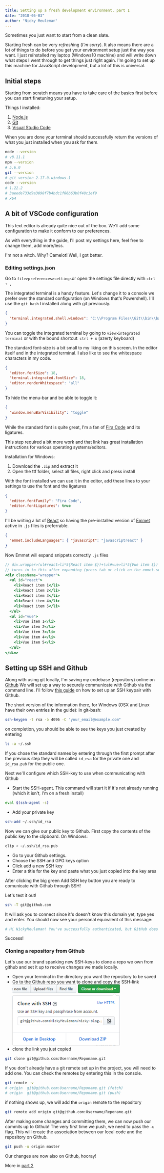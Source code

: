 ```yaml
---
title: Setting up a fresh development environment, part 1
date: "2018-05-03"
author: "Nicky Meuleman"
---
```


Sometimes you just want to start from a clean slate.

Starting fresh can be very re*fresh*ing (_I'm sorry_). It also means there are a lot of things to do before you get your environment setup just the way you want.
I just reïnstalled my laptop (Windows10 machine) and will write down what steps I went through to get things just right again. I'm going to set up this machine for JavaScript development, but a lot of this is universal.

## Initial steps

Starting from scratch means you have to take care of the basics first before you can start finetuning your setup.

Things I installed:

1.  [Node.js](https://nodejs.org/)
2.  [Git](https://git-scm.com/)
3.  [Visual Studio Code](https://code.visualstudio.com/)

When you are done your terminal should successfully return the versions of what you just installed when you ask for them.

```sh
node --version
# v8.11.1
npm --version
# 5.6.0
git --version
# git version 2.17.0.windows.1
code --version
# 1.22.2
# 3aeede733d9a3098f7b4bdc1f66b63b0f48c1ef9
# x64
```

## A bit of VSCode configuration

This text editor is already quite nice out of the box. We'll add some configuration to make it conform to our preferences.

As with everything in the guide, I'll post my settings here, feel free to change them, add more/less.

I'm not a witch. Why? Camelot! Well, I got better.

### Editing settings.json

Go to `file>preferences>settings`or open the settings file directly with `ctrl + ,`

The integrated terminal is a handy feature. Let's change it to a console we prefer over the standard configuration (on Windows that's Powershell).
I'll use the `git bash` I installed along with git previously.

```json
{
  "terminal.integrated.shell.windows": "C:\\Program Files\\Git\\bin\\bash.exe"
}
```

You can toggle the integrated terminal by going to `view>integrated terminal` or with the bound shortcut: `ctrl + ù` (azerty keyboard)

The standard font-size is a bit small to my liking on this screen.
In the editor itself and in the integrated terminal.
I also like to see the whitespace characters in my code.

```json
{
  "editor.fontSize": 18,
  "terminal.integrated.fontSize": 18,
  "editor.renderWhitespace": "all"
}
```

To hide the menu-bar and be able to toggle it:

```json
{
  "window.menuBarVisibility": "toggle"
}
```

While the standard font is quite great, I'm a fan of [Fira Code](https://github.com/tonsky/FiraCode) and its ligatures.

This step required a bit more work and that link has great installation instructions for various operating systems/editors.

Installation for Windows:

1.  Download the `.zip` and extract it
2.  Open the ttf folder, select all files, right click and press install

With the font installed we can use it in the editor, add these lines to your settings to use the font and the ligatures

```json
{
  "editor.fontFamily": "Fira Code",
  "editor.fontLigatures": true
}
```

I'll be writing a lot of [React](https://reactjs.org/) so having the pre-installed version of [Emmet](https://emmet.io/) active in `.js` files is preferrable.

```json
{
  "emmet.includeLanguages": { "javascript": "javascriptreact" }
}
```

Now Emmet will expand snippets correctly `.js` files

```jsx
// div.wrapper>(ul#react>li*5{React item $})+(ul#vue>li*5{Vue item $})
// turns in to this after expanding (press tab or click on the emmet-suggestion)
<div className="wrapper">
  <ul id="react">
    <li>React item 1</li>
    <li>React item 2</li>
    <li>React item 3</li>
    <li>React item 4</li>
    <li>React item 5</li>
  </ul>
  <ul id="vue">
    <li>Vue item 1</li>
    <li>Vue item 2</li>
    <li>Vue item 3</li>
    <li>Vue item 4</li>
    <li>Vue item 5</li>
  </ul>
</div>
```

## Setting up SSH and Github

Along with using git locally, I'm saving my codebase (repository) online on [Github](https://github.com/)
We will set up a way to securely communicate with Github via the command line.
I'll follow [this guide](https://help.github.com/articles/connecting-to-github-with-ssh/) on how to set up an SSH keypair with Github.

The short version of the information there, for Windows (OSX and Linux have their own entries in the guide):
in git-bash:

```bash
ssh-keygen -t rsa -b 4096 -C "your_email@example.com"
```

on completion, you should be able to see the keys you just created by entering

```bash
ls -a ~/.ssh
```

If you chose the standard names by entering through the first prompt after the previous step
they will be called `id_rsa` for the private one and `id_rsa.pub` for the public one.

Next we'll configure which SSH-key to use when communicating with Github

* Start the SSH-agent.
  This command will start it if it's not already running (which it isn't, I'm on a fresh install)

```bash
eval $(ssh-agent -s)
```

* Add your private key

```bash
ssh-add ~/.ssh/id_rsa
```

Now we can give our public key to Github.
First copy the contents of the public key to the clipboard.
On Windows:

```bash
clip < ~/.ssh/id_rsa.pub
```

* Go to your Github settings.
* Choose the SSH and GPG keys option
* Click add a new SSH key
* Enter a title for the key and paste what you just copied into the key area

After clicking the big green Add SSH key button you are ready to comunicate with Github through SSH!

Let's test it out!

```bash
ssh -T git@github.com
```

It will ask you to connect since it's doesn't know this domain yet, type yes and enter.
You should now see your personal equivalent of this message:

```bash
# Hi NickyMeuleman! You've successfully authenticated, but GitHub does not provide shell access.
```

Success!

### Cloning a repository from Github

Let's use our brand spanking new SSH-keys to clone a repo we own from github and set it up to receive changes we made locally.

* Open your terminal in the directory you want the repository to be saved
* Go to the Github repo you want to clone and copy the SSH-link
  ![SSH-link on Github](./SSHlink.png)
* clone the link you just copied

```bash
git clone git@github.com:Username/Reponame.git
```

If you don't already have a git remote set up in the project, you will need to add one.
You can check the remotes by entering this in the console.

```bash
git remote -v
# origin  git@github.com:Username/Reponame.git (fetch)
# origin  git@github.com:Username/Reponame.git (push)
```

if nothing shows up, we will add the `origin` remote to the repository

```bash
git remote add origin git@github.com:Username/Reponame.git
```

After making some changes and committing them, we can now push our commits up to Github!
The very first time we push, we need to pass the `-u` flag. This will create the association between our local code and the repository on Github.

```bash
git push -u origin master
```

Our changes are now also on Github, hooray!

More in [part 2](/blog/fresh-development-environment-part-2)
